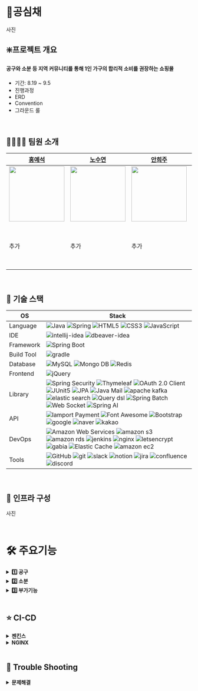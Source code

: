 # 🌿공심채
사진
</br>

## ❇️프로젝트 개요
#### 공구와 소분 등 지역 커뮤니티를 통해 1인 가구의 합리적 소비를 권장하는 쇼핑몰
- 기간: 8.19 ~ 9.5
- 진행과정 
- ERD
- Convention
- 그라운드 룰

</br>

## 👨‍👩‍👧‍👦 팀원 소개
| <center>[홍예석](https://github.com/yshong1998)</center>                         | <center>[노수연](https://github.com/suynnn)</center>            | <center>[안희주](https://github.com/HeeJu0807)</center>                      | <center>[정인규](https://github.com/JungInGyu)</center>                         | <center>[정주연](https://github.com/juicyye)</center>                         |
| :---------------------------------------------------------------------------- | :--------------------------------------------------------------------------- | :---------------------------------------------------------------------------- | :--------------------------------------------------------------------------- | :--------------------------------------------------------------------------- |
| <img src="https://github.com/user-attachments/assets/e4bb1ea5-ac3a-464d-aacc-c28159a61b31" width=150 /> | <img src="https://github.com/user-attachments/assets/2550cf81-f2db-4f4d-9243-9a91c66ca8f7" width=150 /> | <img src="https://github.com/user-attachments/assets/c7f702fe-95ff-4a4e-8f6a-2b751f63a12d" width=150 /> | <img src="https://github.com/user-attachments/assets/6decd4d0-42f9-4fdf-bbff-051a631c2f86" width=150 /> | <img src="https://github.com/user-attachments/assets/18c3c683-a81e-4b7f-8b12-534d7a6d90fd" width=150 /> |
| 추가          | 추가             | 추가                       | 추가              | 시큐리티<br />주소 관리<br />채팅<br />알림<br />검색기능        |

<br/>

## 🚀 기술 스택

OS | Stack
--- | --- |
Language | ![Java](https://img.shields.io/badge/java-007396?style=for-the-badge&logo=java&logoColor=white) ![Spring](https://img.shields.io/badge/spring-6DB33F?style=for-the-badge&logo=spring&logoColor=white) ![HTML5](https://img.shields.io/badge/html5-E34F26?style=for-the-badge&logo=html5&logoColor=white) ![CSS3](https://img.shields.io/badge/css-1572B6?style=for-the-badge&logo=css3&logoColor=white) ![JavaScript](https://img.shields.io/badge/javascript-F7DF1E?style=for-the-badge&logo=javascript&logoColor=black)
IDE | ![intellij-idea](https://img.shields.io/badge/intellij%20idea-000000?style=for-the-badge&logo=intellijidea&logoColor=white) ![dbeaver-idea](https://img.shields.io/badge/dbeaver-382923?style=for-the-badge&logo=dbeaver&logoColor=white) 
Framework | ![Spring Boot](https://img.shields.io/badge/Spring%20Boot-6DB33F?style=for-the-badge&logo=springboot&logoColor=white)
Build Tool | ![gradle](https://img.shields.io/badge/gradle-02303A?style=for-the-badge&logo=gradle&logoColor=white)
Database | ![MySQL](https://img.shields.io/badge/mysql-4479A1?style=for-the-badge&logo=mysql&logoColor=white) ![Mongo DB](https://img.shields.io/badge/mongodb-47A248?style=for-the-badge&logo=mongodb&logoColor=white) ![Redis](https://img.shields.io/badge/redis-FF4438?style=for-the-badge&logo=redis&logoColor=white)
Frontend | ![jQuery](https://img.shields.io/badge/jQuery-0769AD?style=for-the-badge&logo=jquery&logoColor=white)
Library | ![Spring Security](https://img.shields.io/badge/spring%20security-6DB33F?style=for-the-badge&logo=springsecurity&logoColor=white) ![Thymeleaf](https://img.shields.io/badge/thymeleaf-005F0F?style=for-the-badge&logo=thymeleaf&logoColor=white) ![OAuth 2.0 Client](https://img.shields.io/badge/OAuth%202.0%20Client-4b4b4b?style=for-the-badge) ![JUnit5](https://img.shields.io/badge/JUnit5-25A162?style=for-the-badge&logo=junit5&logoColor=white) ![JPA](https://img.shields.io/badge/JPA-6DB33F?style=for-the-badge&logo=jpa&logoColor=white) ![Java Mail](https://img.shields.io/badge/Java%20Mail-3a75b0?style=for-the-badge) ![apache kafka](https://img.shields.io/badge/apachekafka-231F20?style=for-the-badge&logo=apachekafka&logoColor=white) ![elastic search](https://img.shields.io/badge/elastic%20search-005571?style=for-the-badge&logo=elasticsearch&logoColor=white) ![Query dsl](https://img.shields.io/badge/query%20dsl-007396?style=for-the-badge&logo=querydsl&logoColor=white) ![Spring Batch](https://img.shields.io/badge/spring%20batch-6DB33F?style=for-the-badge&logo=springbatch&logoColor=white) ![Web Socket](https://img.shields.io/badge/web%20socket-F7DF1E?style=for-the-badge&logo=websocket&logoColor=white) ![Spring AI](https://img.shields.io/badge/spring%20ai-6DB33F?style=for-the-badge&logo=springai&logoColor=white)
API | ![Iamport Payment](https://img.shields.io/badge/Iamport%20Payment-c1272d?style=for-the-badge) ![Font Awesome](https://img.shields.io/badge/Font%20Awesome-528DD7?style=for-the-badge&logo=fontawesome&logoColor=white) ![Bootstrap](https://img.shields.io/badge/Bootstrap-7952B3?style=for-the-badge&logo=bootstrap&logoColor=white) ![google](https://img.shields.io/badge/google-4285F4?style=for-the-badge&logo=google&logoColor=white) ![naver](https://img.shields.io/badge/naver-03C75A?style=for-the-badge&logo=naver&logoColor=white) ![kakao](https://img.shields.io/badge/kakao-FFCD00?style=for-the-badge&logo=kakao&logoColor=white)
DevOps | ![Amazon Web Services](https://img.shields.io/badge/amazon%20aws-232F3E?style=for-the-badge&logo=Amazon%20Web%20Services&logoColor=white) ![amazon s3](https://img.shields.io/badge/amazon%20s3-569A31?style=for-the-badge&logo=amazon%20s3&logoColor=white) ![amazon rds](https://img.shields.io/badge/amazon%20rds-527FFF?style=for-the-badge&logo=amazonrds&logoColor=white) ![jenkins](https://img.shields.io/badge/jenkins-D24939?style=for-the-badge&logo=jenkins&logoColor=white) ![nginx](https://img.shields.io/badge/nginx-009639?style=for-the-badge&logo=nginx&logoColor=white) ![letsencrypt](https://img.shields.io/badge/letsencrypt-003A70?style=for-the-badge&logo=letsencrypt&logoColor=white) ![gabia](https://img.shields.io/badge/gabia-4285F4?style=for-the-badge&logo=gabia&logoColor=white) ![Elastic Cache](https://img.shields.io/badge/amazon%20elasticache-C925D1?style=for-the-badge&logo=amazonelasticache&logoColor=white) ![amazon ec2](https://img.shields.io/badge/amazon%20ec2-FF9900?style=for-the-badge&logo=amazonec2&logoColor=white)
Tools | ![GitHub](https://img.shields.io/badge/GitHub-181717?style=for-the-badge&logo=GitHub&logoColor=white) ![git](https://img.shields.io/badge/git-F05032?style=for-the-badge&logo=git&logoColor=white) ![slack](https://img.shields.io/badge/slack-4A154B?style=for-the-badge&logo=slack&logoColor=white) ![notion](https://img.shields.io/badge/notion-000000?style=for-the-badge&logo=notion&logoColor=white) ![jira](https://img.shields.io/badge/jira-0052CC?style=for-the-badge&logo=jira&logoColor=white) ![confluence](https://img.shields.io/badge/confluence-172B4D?style=for-the-badge&logo=confluence&logoColor=white) ![discord](https://img.shields.io/badge/discord-5865F2?style=for-the-badge&logo=discord&logoColor=white)

</br>

## 📁 인프라 구성
사진

</br>

#  🛠 주요기능
<details>
  <summary><strong>1️⃣ 공구</strong></summary>
    <div markdown="1"> 
      1.여기에 작성
</details>
<details>
  <summary><strong>2️⃣ 소분</strong></summary>
    <div markdown="1"> 
      1.여기에 작성
</details>
<details>
  <summary><strong>3️⃣ 부가기능</strong></summary>
    <div markdown="1"> 
      1.여기에 작성
</details>

</br>


## ⭐ CI-CD
<details>
  <summary><strong> 젠킨스</strong></summary>
    <div markdown="1"> 
      1.여기에 작성
</details>
<details>
  <summary><strong> NGINX</strong></summary>
    <div markdown="1"> 
      1.여기에 작성
</details>

</br>

## 🐞 Trouble Shooting
<details>
  <summary><strong> 문제해결</strong></summary>
    <div markdown="1"> 
      1.여기에 작성
</details>
